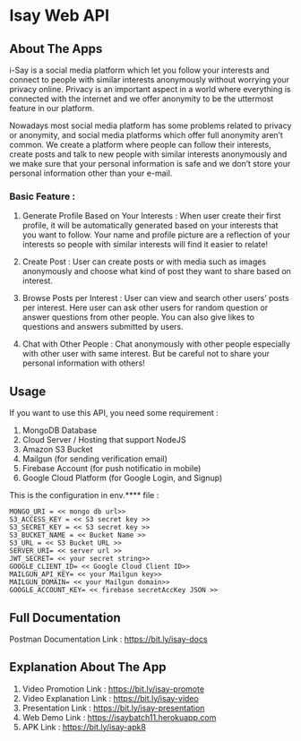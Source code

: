 # __Isay Web API__

## __About The Apps__

i-Say is a social media platform which let you follow your interests and connect to people with similar interests anonymously without worrying your privacy online. Privacy is an important aspect in a world where everything is connected with the internet and we offer anonymity to be the uttermost feature in our platform.

Nowadays most social media platform has some problems related to privacy or anonymity, and social media platforms which offer full anonymity aren’t common. We create a platform where people can follow their interests, create posts and talk to new people with similar interests anonymously and we make sure that your personal information is safe and we don’t store your personal information other than your e-mail.

 ### __Basic Feature__ :
1. Generate Profile Based on Your Interests : When user create their first profile, it will be automatically generated based on your interests that you want to follow. Your name and profile picture are a reflection of your interests so people with similar interests will find it easier to relate!

2. Create Post : User can create posts or with media such as images anonymously and choose what kind of post they want to share based on interest. 

3. Browse Posts per Interest : User can view and search other users’ posts per interest. Here user can ask other users for random question or answer questions from other people. You can also give likes to questions and answers submitted by users.

4. Chat with Other People : Chat anonymously with other people especially with other user with same interest. But be careful not to share your personal information with others!

## __Usage__

If you want to use this API, you need some requirement :

1. MongoDB Database
2. Cloud Server / Hosting that support NodeJS
3. Amazon S3 Bucket
4. Mailgun (for sending verification email)
5. Firebase Account (for push notificatio in mobile)
6. Google Cloud Platform (for Google Login, and Signup)

This is the configuration in env.**** file :

```
MONGO_URI = << mongo db url>>
S3_ACCESS_KEY = << S3 secret key >>
S3_SECRET_KEY = << S3 secret key >>
S3_BUCKET_NAME = << Bucket Name >>
S3_URL = << S3 Bucket URL >>
SERVER_URI= << server url >>
JWT_SECRET= << your secret string>>
GOOGLE_CLIENT_ID= << Google Cloud Client ID>>
MAILGUN_API_KEY= << your Mailgun key>>
MAILGUN_DOMAIN= << your Mailgun domain>>
GOOGLE_ACCOUNT_KEY= << firebase secretAccKey JSON >>
```


## __Full Documentation__
Postman Documentation Link : https://bit.ly/isay-docs

## __Explanation About The App__
1. Video Promotion Link : https://bit.ly/isay-promote
2. Video Explanation Link : https://bit.ly/isay-video
3. Presentation Link : https://bit.ly/isay-presentation
4. Web Demo Link : https://isaybatch11.herokuapp.com
5. APK Link : https://bit.ly/isay-apk8